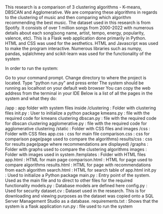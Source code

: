 This research is a comparison of 3 clustering algorithms - K-means, DBSCAN and Agglomerative. We are comparing these algorithms in regards to the clustering of music and then comparing which algorithm recommending the best music. The dataset used in this research is from Spotify. It consists of over 1 million songs from 2000-2022 with numerous details about each song(song name, artist, tempo, energy, popularity, valence, etc). This is a Flask web application done primarily in Python. HTML and CSS was used for the aesthetics. HTML and Javascript was used to make the program interactive. Numerous libraries such as numpy, pandas, sqlalchmey and scikit-learn was used for the functionality of the system

In order to run the system:

Go to your command prompt.
Change directory to where the project is located.
Type "python run.py" and press enter
The system should be running as localhost on your default web browser
You can copy the web address from the terminal in your IDE
Below is a list of all the pages in the system and what they do:

/app : app folder with system files inside
/clustering : Folder with clustering files
init.py : User to initialize a python package
kmeans.py : file with the required code for kmeans clustering
dbscan.py : file with the required code for dbscan clustering
agglomerative.py : file with the required code for agglomerative clustering
/static : Folder with CSS files and images
/css : Folder with CSS files
app.css : css for main file
comparison.css : css for comparison page(page used to compare the algorithms)
results/css : css for results page(page where recommendations are displayed)
/graphs : Folder with graphs used to compare the clustering algorithms
images : Folder with images used in system
/templates : Folder with HTML files
app.html : HTML for main page
comparison.html : HTML for page used to compare algorithms
results.html : HTML for page with recommendations from each algorithm
search.html : HTML for search table of app.html
init.py : Used to initialize a Python package
main.py : Entry point of the system. Used as the main file and to direct to other files for the required functionality
models.py : Database models are defined here
config.py : Used for security
dataset.cv : Dataset used in the research. This is for downloading and viewing purposes as the dataset was copied onto a SQL Server Management Studio as a database.
requirements.txt : Shows that the system is a flask application
run.py : file used to run the system
